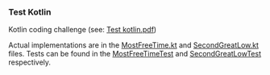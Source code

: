 ### Test Kotlin

Kotlin coding challenge (see: [Test kotlin.pdf](Test%20kotlin.pdf))

Actual implementations are in the [MostFreeTime.kt](kotlin/freetime/MostFreeTime.kt) and [SecondGreatLow.kt](kotlin/greatlow/SecondGreatLow.kt) files.
Tests can be found in the [MostFreeTimeTest](kotlin/freetime/MostFreeTimeTest.kt) and [SecondGreatLowTest](kotlin/freetime/SecondGreatLowTest.kt) respectively.